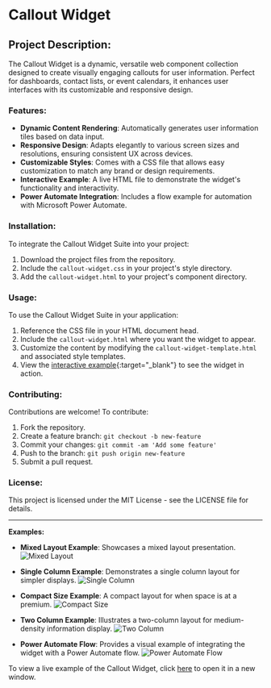 # Callout Widget

## Project Description:
The Callout Widget is a dynamic, versatile web component collection designed to create visually engaging callouts for user information. Perfect for dashboards, contact lists, or event calendars, it enhances user interfaces with its customizable and responsive design.

### Features:
- **Dynamic Content Rendering**: Automatically generates user information tiles based on data input.
- **Responsive Design**: Adapts elegantly to various screen sizes and resolutions, ensuring consistent UX across devices.
- **Customizable Styles**: Comes with a CSS file that allows easy customization to match any brand or design requirements.
- **Interactive Example**: A live HTML file to demonstrate the widget's functionality and interactivity.
- **Power Automate Integration**: Includes a flow example for automation with Microsoft Power Automate.

### Installation:
To integrate the Callout Widget Suite into your project:
1. Download the project files from the repository.
2. Include the `callout-widget.css` in your project's style directory.
3. Add the `callout-widget.html` to your project's component directory.

### Usage:
To use the Callout Widget Suite in your application:
1. Reference the CSS file in your HTML document head.
2. Include the `callout-widget.html` where you want the widget to appear.
3. Customize the content by modifying the `callout-widget-template.html` and associated style templates.
4. View the [interactive example](callout-widget.html){:target="_blank"} to see the widget in action.

### Contributing:
Contributions are welcome! To contribute:
1. Fork the repository.
2. Create a feature branch: `git checkout -b new-feature`
3. Commit your changes: `git commit -am 'Add some feature'`
4. Push to the branch: `git push origin new-feature`
5. Submit a pull request.

### License:
This project is licensed under the MIT License - see the LICENSE file for details.

---

**Examples:**

- **Mixed Layout Example**: Showcases a mixed layout presentation.
  ![Mixed Layout](Example/ExampleWidget_mixed.png)

- **Single Column Example**: Demonstrates a single column layout for simpler displays.
  ![Single Column](Example/ExampleWidget_singleCol.png)

- **Compact Size Example**: A compact layout for when space is at a premium.
  ![Compact Size](Example/ExampleWidget_small.png)

- **Two Column Example**: Illustrates a two-column layout for medium-density information display.
  ![Two Column](Example/ExampleWidget_twoCol.png)

- **Power Automate Flow**: Provides a visual example of integrating the widget with a Power Automate flow.
  ![Power Automate Flow](Example/PowerAutomateFlow_example.png)

To view a live example of the Callout Widget, click <a href="callout-widget.html" target="_blank">here</a>
to open it in a new window.